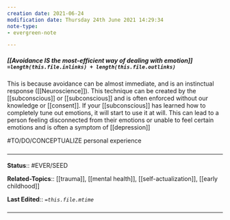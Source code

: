 ```yaml
---
creation date: 2021-06-24
modification date: Thursday 24th June 2021 14:29:34
note-type: 
- evergreen-note

---
```


##### [[Avoidance IS the most-efficient way of dealing with emotion]] `=length(this.file.inlinks) + length(this.file.outlinks)`

 This is because avoidance can be almost immediate, and is an instinctual response ([[Neuroscience]]). This technique can be created by the [[subconscious]] or [[subconscious]] and is often enforced without our knowledge or [[consent]]. If your [[subconscious]] has learned how to completely tune out emotions, it will start to use it at will. This can lead to a person feeling disconnected from their emotions or unable to feel certain emotions and is often a symptom of [[depression]]

#TO/DO/CONCEPTUALIZE personal experience

### <hr class="footnote"/>

**Status**:: #EVER/SEED

**Related-Topics**:: [[trauma]], [[mental health]], [[self-actualization]], [[early childhood]]

**Last Edited**:: *`=this.file.mtime`*
	
### <hr class="references"/>
